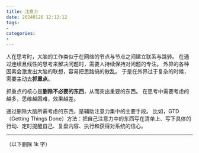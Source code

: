 ```yaml
---
title: 注意力
date: 20240126 12:12:12
tags:
-
categories:
-
---
```


人在思考时，大脑的工作类似于在网络的节点与节点之间建立联系与跳转。
在通过连续且线性的思考来解决问题时，需要人持续保持对问题的专注。
外界的各种因素会激发出大脑的联想，容易把思路搞的散乱。
于是在外界过于复杂的时候，需要主动去**抓重点**。

抓重点的核心是**删除不必要的东西**，从而突出重要的东西。
在思考中需要考虑的越多，思维越困难，效果越差。

通过删除大脑所需考虑的东西，是辅助注意力集中的主要手段。
比如，GTD（Getting Things Done）方法：把自己注意力中的东西写在清单上、写下具体的行动、定时提醒自己、复盘内容、执行和获得对系统的信心。


---
（以下删除 1k 字）
